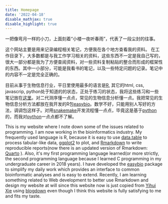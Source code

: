 ```yaml
---
title: Homepage
date: '2022-04-18'
disable_mathjax: true
disable_highlight: true
---
```



一把像弯月一样的小刀，上面刻着“小楼一夜听春雨”，代表了一段尘封的往事。

这个网站主要是用来记录编程相关笔记，方便我在各个地方查看我的资料。
在工作目录下，大多数都是与我工作学习相关的资料，这些东西不一定是我自己写的，很大一部分都是我为了方便查阅资料，对一些资料复制粘贴的整合而形成的框架性的东西。其中一小部分，可能是我看书的笔记，以及一些特定问题的记录。笔记中的内容不一定是完全正确的。

目前从事于生物信息行业，平日里使用最多的语言是[R](https://www.r-project.org/), 其它的html, css, javascrip, python处于知道的的状态，正处于练习的状态，我将这些练习和一些笔记放在[这里](https://doc.cying.org)。对二代测序懂一点点，常见的生物信息分析懂一点。我把常见的生物信息分析方法都放在我开发的R包[easybio](https://github.com/person-c/easybio)。数学不好，只能用别人写好的方法，调调包这样子。对用[snakemake](https://snakemake.readthedocs.io/en/stable/)开发流程懂一点点，毕竟这是基于[python](https://www.python.org/)的，而我对[python](https://www.python.org/)一点点都不了解。

This is my website where I note down some of the issues related to programming. I am now working in the bioinformatics industry. My frequently used language is R, because it is easy to use [data.table](https://github.com/Rdatatable/data.table) to process tabular-like data, [ggplot2](https://github.com/tidyverse/ggplot2) to plot, and [Rmarkdown](https://github.com/rstudio/rmarkdown) to write reproducible reports(now there is an updated version of Rmarkdown:  [Quarto](https://quarto.org/) ). Also, it's my first programming language learned(or more strictly, the second programming language because I learned C programming in my undergraduate career in 2018 years). I have developed the [easybio](https://github.com/person-c/easybio) package to simplify my daily work which provides an interface to common bioinformatic analyses and is easy to extend. Recently, I am learning something related to Web development to better use Rmarkdown and design my website at will since this website now is just copied from [Yihui Xie](https://yihui.org) using [blogdown](https://github.com/rstudio/blogdown) even though I think this website is fully satisfying to me and fits my taste.
